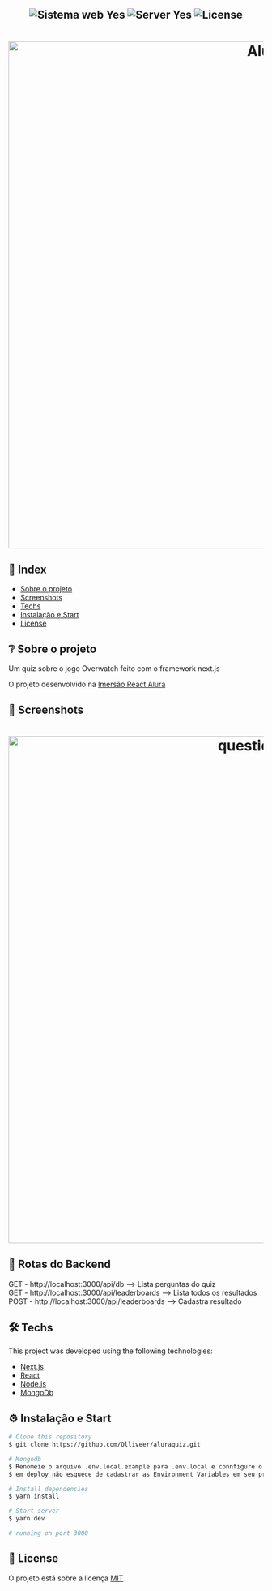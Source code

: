 <h2 align="center">
  <img src="https://img.shields.io/badge/web%3F-Yes-00b8d3?style=for-the-badge" alt="Sistema web Yes" />
  <img src="https://img.shields.io/badge/server%3F-yes-00b8d3?style=for-the-badge" alt="Server Yes" />
  <img src="https://img.shields.io/github/license/matheusfelipeog/proffy?color=00b8d3&style=for-the-badge" alt="License" />
</h2>

<h1 align="center">
  <img src="https://i.imgur.com/8V13xVm.png" alt="Alura" width="1000px" />
</h1>


## 📌 Index

- [Sobre o projeto](#-sobre-o-projeto)
- [Screenshots](#-screenshots)
- [Techs](#-techs)
- [Instalação e Start](#-instalação-e-start)
- [License](#-license)


## ❔ Sobre o projeto

Um quiz sobre o jogo Overwatch feito com o framework next.js

O projeto desenvolvido na [Imersão React Alura](https://www.alura.com.br/imersao-react-next-js)


## 📸 Screenshots

<h1 align="center">
  <img src="https://i.imgur.com/YWuvBI2.png" alt="questionPage" width="1000px" />
</h1>

## 🍃 Rotas do Backend

GET - http://localhost:3000/api/db --> Lista perguntas do quiz <br>
GET - http://localhost:3000/api/leaderboards --> Lista todos os resultados<br>
POST - http://localhost:3000/api/leaderboards --> Cadastra resultado<br>

## 🛠 Techs

This project was developed using the following technologies:

- [Next.js](https://nextjs.org/)
- [React](https://pt-br.reactjs.org/)
- [Node.js](https://nodejs.org/en/)
- [MongoDb](https://www.mongodb.com/)

## ⚙ Instalação e Start
```bash
# Clone this repository
$ git clone https://github.com/Olliveer/aluraquiz.git

# Mongodb
$ Renomeie o arquivo .env.local.example para .env.local e connfigure o seu uri do mongodb e o nome do bd
$ em deploy não esquece de cadastrar as Environment Variables em seu projeto que são as mesmas do .env.local

# Install dependencies
$ yarn install

# Start server
$ yarn dev

# running on port 3000
```

## 📜 License

O projeto está sobre a licença [MIT](./LICENSE) 